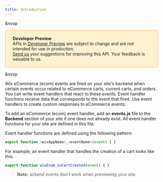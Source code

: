 ```yaml
---
title: Introduction
---
```

&nvsp

<div style="background-color: #FEF1D1; padding: 18px 24px; border-radius: 6px; border: 1px solid #FDB10C; box-sizing: border-box; display: inline-block">
    <b>Developer Preview</b>
    <br/>
    <span>APIs in <a href="https://www.wix.com/velo/reference/api-overview/developer-preview">Developer Preview</a> are subject to change and are not intended for use in production.<br/><a href="mailto:velo-preview-feedback@wix.com">Send us</a> your suggestions for improving this API. Your feedback is valuable to us.</span>
</div>

&nvsp

Wix eCommerce (ecom) events are fired on your site's backend when certain events occur related to eCommerce carts, current carts, and orders.
You can write event handlers that react to these events. Event handler functions
receive data that corresponds to the event that fired. Use event handlers
to create custom responses to eCommerce events.

To add an eCommerce (ecom) event handler, add an **events.js** file to the **Backend** section of your site if one does not already exist. All event handler functions for your
site are defined in this file.

Event handler functions are defined using the following pattern:
```javascript
export function <wixAppName>_<eventName>(event) { }
```

For example, an event handler that handles the creation of a cart looks
like this:
```javascript
export function wixEcom_onCartCreated(event) { }
```

> **Note:** ackend events don't work when previewing your site.
